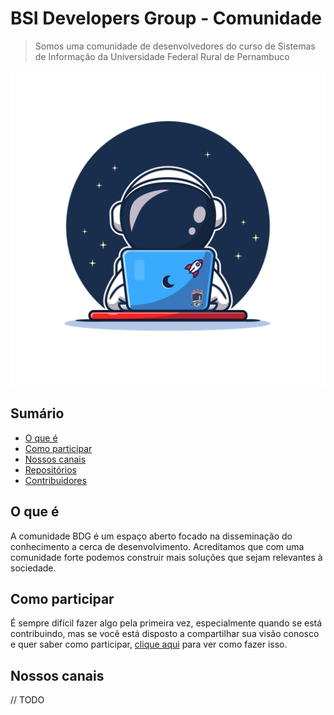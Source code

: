 # BSI Developers Group - Comunidade

> Somos uma comunidade de desenvolvedores do curso de Sistemas
de Informação da Universidade Federal Rural de Pernambuco

<div align="center"><img src="./src/imgs/ufrpe-devs.svg"></img></div>

## Sumário
 - [O que é](#o-que-é)
 - [Como participar](#como-participar)
 - [Nossos canais](#nossos-canais)
 - [Repositórios](Repos.md)
 - [Contribuidores](Contributors.md)

## O que é

A comunidade BDG é um espaço aberto focado na disseminação do
conhecimento a cerca de desenvolvimento. Acreditamos que com 
uma comunidade forte podemos construir mais soluções que sejam
relevantes à sociedade. 

## Como participar

É sempre difícil fazer algo pela primeira vez, especialmente quando se está contribuindo, mas se você está disposto a compartilhar sua visão conosco e quer saber como participar, [clique aqui](CONTRIBUTING.md) para ver como fazer isso.

## Nossos canais

// TODO
